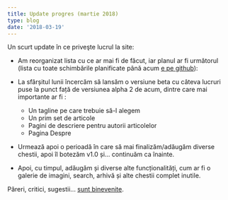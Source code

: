 ```yaml
---
title: Update progres (martie 2018)
type: blog
date: '2018-03-19'
---
```

Un scurt update în ce priveşte lucrul la site:

* Am reorganizat lista cu ce ar mai fi de făcut, iar planul ar fi următorul (lista cu toate schimbările planificate până acum [e pe github](https://github.com/adakaleh/candaparerevista.ro/blob/development/TODO.md)):

* La sfârșitul lunii încercăm să lansăm o versiune beta cu câteva lucruri puse la punct față de versiunea alpha 2 de acum, dintre care mai importante ar fi :

  * Un tagline pe care trebuie să-l alegem
  * Un prim set de articole
  * Pagini de descriere pentru autorii articolelor
  * Pagina Despre

* Urmează apoi o perioadă în care să mai finalizăm/adăugăm diverse chestii, apoi îl botezăm v1.0 și... continuăm ca înainte.
* Apoi, cu timpul, adăugăm și diverse alte funcționalități, cum ar fi o galerie de imagini, search, arhivă și alte chestii complet inutile.

Păreri, critici, sugestii... [sunt binevenite](https://forum.candaparerevista.ro/viewtopic.php?f=28&t=1737).